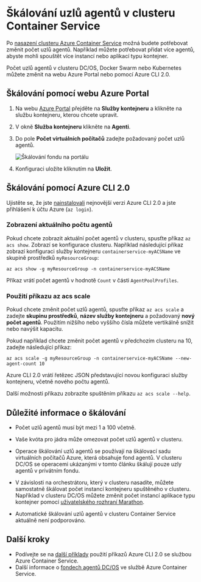 # <a name="scale-agent-nodes-in-a-container-service-cluster"></a>Škálování uzlů agentů v clusteru Container Service
Po [nasazení clusteru Azure Container Service](../articles/container-service/dcos-swarm/container-service-deployment.md) možná budete potřebovat změnit počet uzlů agentů. Například můžete potřebovat přidat více agentů, abyste mohli spouštět více instancí nebo aplikací typu kontejner. 

Počet uzlů agentů v clusteru DC/OS, Docker Swarm nebo Kubernetes můžete změnit na webu Azure Portal nebo pomocí Azure CLI 2.0. 

## <a name="scale-with-the-azure-portal"></a>Škálování pomocí webu Azure Portal

1. Na webu [Azure Portal](https://portal.azure.com) přejděte na **Služby kontejneru** a klikněte na službu kontejneru, kterou chcete upravit.
2. V okně **Služba kontejneru** klikněte na **Agenti**.
3. Do pole **Počet virtuálních počítačů** zadejte požadovaný počet uzlů agentů.

    ![Škálování fondu na portálu](./media/container-service-scale/container-service-scale-portal.png)

4. Konfiguraci uložíte kliknutím na **Uložit**.

## <a name="scale-with-the-azure-cli-20"></a>Škálování pomocí Azure CLI 2.0

Ujistěte se, že jste [nainstalovali](/cli/azure/install-az-cli2) nejnovější verzi Azure CLI 2.0 a jste přihlášení k účtu Azure (`az login`).

### <a name="see-the-current-agent-count"></a>Zobrazení aktuálního počtu agentů
Pokud chcete zobrazit aktuální počet agentů v clusteru, spusťte příkaz `az acs show`. Zobrazí se konfigurace clusteru. Například následující příkaz zobrazí konfiguraci služby kontejneru `containerservice-myACSName` ve skupině prostředků `myResourceGroup`:

```azurecli
az acs show -g myResourceGroup -n containerservice-myACSName
```

Příkaz vrátí počet agentů v hodnotě `Count` v části `AgentPoolProfiles`.

### <a name="use-the-az-acs-scale-command"></a>Použití příkazu az acs scale
Pokud chcete změnit počet uzlů agentů, spusťte příkaz `az acs scale` a zadejte **skupinu prostředků**, **název služby kontejneru** a požadovaný **nový počet agentů**. Použitím nižšího nebo vyššího čísla můžete vertikálně snížit nebo navýšit kapacitu.

Pokud například chcete změnit počet agentů v předchozím clusteru na 10, zadejte následující příkaz:

```azurecli
az acs scale -g myResourceGroup -n containerservice-myACSName --new-agent-count 10
```

Azure CLI 2.0 vrátí řetězec JSON představující novou konfiguraci služby kontejneru, včetně nového počtu agentů.

Další možnosti příkazu zobrazíte spuštěním příkazu `az acs scale --help`.

## <a name="scaling-considerations"></a>Důležité informace o škálování

* Počet uzlů agentů musí být mezi 1 a 100 včetně. 

* Vaše kvóta pro jádra může omezovat počet uzlů agentů v clusteru.

* Operace škálování uzlů agentů se používají na škálovací sadu virtuálních počítačů Azure, která obsahuje fond agentů. V clusteru DC/OS se operacemi ukázanými v tomto článku škálují pouze uzly agentů v privátním fondu.

* V závislosti na orchestrátoru, který v clusteru nasadíte, můžete samostatně škálovat počet instancí kontejneru spuštěného v clusteru. Například v clusteru DC/OS můžete změnit počet instancí aplikace typu kontejner pomocí [uživatelského rozhraní Marathon](../articles/container-service/dcos-swarm/container-service-mesos-marathon-ui.md).

* Automatické škálování uzlů agentů v clusteru Container Service aktuálně není podporováno.

## <a name="next-steps"></a>Další kroky
* Podívejte se na [další příklady](../articles/container-service/dcos-swarm/container-service-create-acs-cluster-cli.md) použití příkazů Azure CLI 2.0 se službou Azure Container Service.
* Další informace o [fondech agentů DC/OS](../articles/container-service/dcos-swarm/container-service-dcos-agents.md) ve službě Azure Container Service.

